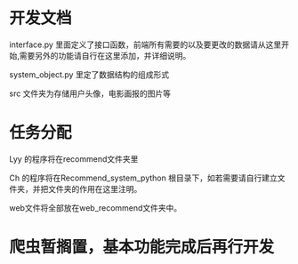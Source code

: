 # 开发文档

interface.py 里面定义了接口函数，前端所有需要的以及要更改的数据请从这里开始,需要另外的功能请自行在这里添加，并详细说明。

system_object.py 里定了数据结构的组成形式

src 文件夹为存储用户头像，电影画报的图片等

# 任务分配
Lyy 的程序将在recommend文件夹里


Ch 的程序将在Recommend_system_python 根目录下，如若需要请自行建立文件夹，并把文件夹的作用在这里注明。


web文件将全部放在web_recommend文件夹中。
# 爬虫暂搁置，基本功能完成后再行开发
